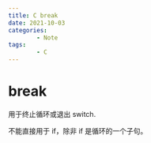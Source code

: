```yaml
---
title: C break
date: 2021-10-03
categories:
        - Note
tags:
        - C
---
```


# break

用于终止循环或退出 switch.

不能直接用于 if，除非 if 是循环的一个子句。
